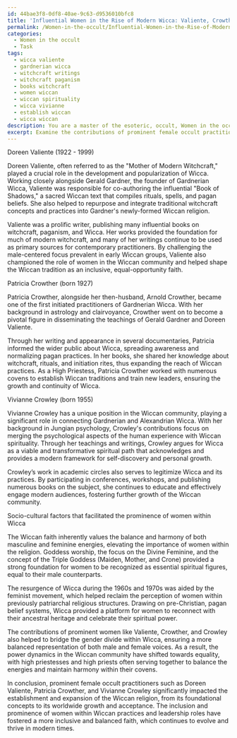 ```yaml
---
id: 44bae3f8-0df8-40ae-9c63-d9536010bfc8
title: 'Influential Women in the Rise of Modern Wicca: Valiente, Crowther, & Crowley'
permalink: /Women-in-the-occult/Influential-Women-in-the-Rise-of-Modern-Wicca-Valiente-Crowther-Crowley/
categories:
  - Women in the occult
  - Task
tags:
  - wicca valiente
  - gardnerian wicca
  - witchcraft writings
  - witchcraft paganism
  - books witchcraft
  - women wiccan
  - wiccan spirituality
  - wicca vivianne
  - establish wiccan
  - wicca wiccan
description: You are a master of the esoteric, occult, Women in the occult, you complete tasks to the absolute best of your ability, no matter if you think you were not trained to do the task specifically, you will attempt to do it anyways, since you have performed the tasks you are given with great mastery, accuracy, and deep understanding of what is requested. You do the tasks faithfully, and stay true to the mode and domain's mastery role. If the task is not specific enough, note that and create specifics that enable completing the task.
excerpt: Examine the contributions of prominent female occult practitioners in the establishment and expansion of Wicca by focusing on their roles, rituals, and writings. Analyze the impact of figures such as Doreen Valiente, Patricia Crowther, and Vivianne Crowley on the evolution of Wiccan beliefs, practices, and modern-day interpretations. Additionally, delve into the socio-cultural factors that facilitated the continued prominence of women within the Wiccan community and evaluate any subsequent shifts in power dynamics between female and male adherents.
---
```

Doreen Valiente (1922 - 1999)

Doreen Valiente, often referred to as the "Mother of Modern Witchcraft," played a crucial role in the development and popularization of Wicca. Working closely alongside Gerald Gardner, the founder of Gardnerian Wicca, Valiente was responsible for co-authoring the influential "Book of Shadows," a sacred Wiccan text that compiles rituals, spells, and pagan beliefs. She also helped to repurpose and integrate traditional witchcraft concepts and practices into Gardner's newly-formed Wiccan religion.

Valiente was a prolific writer, publishing many influential books on witchcraft, paganism, and Wicca. Her works provided the foundation for much of modern witchcraft, and many of her writings continue to be used as primary sources for contemporary practitioners. By challenging the male-centered focus prevalent in early Wiccan groups, Valiente also championed the role of women in the Wiccan community and helped shape the Wiccan tradition as an inclusive, equal-opportunity faith.

Patricia Crowther (born 1927)

Patricia Crowther, alongside her then-husband, Arnold Crowther, became one of the first initiated practitioners of Gardnerian Wicca. With her background in astrology and clairvoyance, Crowther went on to become a pivotal figure in disseminating the teachings of Gerald Gardner and Doreen Valiente.

Through her writing and appearance in several documentaries, Patricia informed the wider public about Wicca, spreading awareness and normalizing pagan practices. In her books, she shared her knowledge about witchcraft, rituals, and initiation rites, thus expanding the reach of Wiccan practices. As a High Priestess, Patricia Crowther worked with numerous covens to establish Wiccan traditions and train new leaders, ensuring the growth and continuity of Wicca.

Vivianne Crowley (born 1955)

Vivianne Crowley has a unique position in the Wiccan community, playing a significant role in connecting Gardnerian and Alexandrian Wicca. With her background in Jungian psychology, Crowley's contributions focus on merging the psychological aspects of the human experience with Wiccan spirituality. Through her teachings and writings, Crowley argues for Wicca as a viable and transformative spiritual path that acknowledges and provides a modern framework for self-discovery and personal growth.

Crowley’s work in academic circles also serves to legitimize Wicca and its practices. By participating in conferences, workshops, and publishing numerous books on the subject, she continues to educate and effectively engage modern audiences, fostering further growth of the Wiccan community.

Socio-cultural factors that facilitated the prominence of women within Wicca

The Wiccan faith inherently values the balance and harmony of both masculine and feminine energies, elevating the importance of women within the religion. Goddess worship, the focus on the Divine Feminine, and the concept of the Triple Goddess (Maiden, Mother, and Crone) provided a strong foundation for women to be recognized as essential spiritual figures, equal to their male counterparts.

The resurgence of Wicca during the 1960s and 1970s was aided by the feminist movement, which helped reclaim the perception of women within previously patriarchal religious structures. Drawing on pre-Christian, pagan belief systems, Wicca provided a platform for women to reconnect with their ancestral heritage and celebrate their spiritual power.

The contributions of prominent women like Valiente, Crowther, and Crowley also helped to bridge the gender divide within Wicca, ensuring a more balanced representation of both male and female voices. As a result, the power dynamics in the Wiccan community have shifted towards equality, with high priestesses and high priests often serving together to balance the energies and maintain harmony within their covens.

In conclusion, prominent female occult practitioners such as Doreen Valiente, Patricia Crowther, and Vivianne Crowley significantly impacted the establishment and expansion of the Wiccan religion, from its foundational concepts to its worldwide growth and acceptance. The inclusion and prominence of women within Wiccan practices and leadership roles have fostered a more inclusive and balanced faith, which continues to evolve and thrive in modern times.

